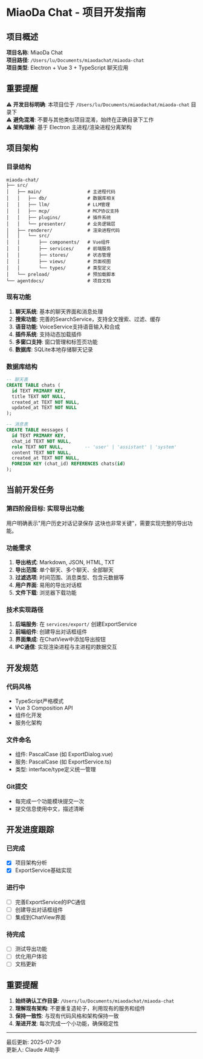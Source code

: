 # MiaoDa Chat - 项目开发指南

## 项目概述

**项目名称**: MiaoDa Chat  
**项目路径**: `/Users/lu/Documents/miaodachat/miaoda-chat`  
**项目类型**: Electron + Vue 3 + TypeScript 聊天应用

## 重要提醒

⚠️ **开发目标明确**: 本项目位于 `/Users/lu/Documents/miaodachat/miaoda-chat` 目录下  
⚠️ **避免混淆**: 不要与其他类似项目混淆，始终在正确目录下工作  
⚠️ **架构理解**: 基于 Electron 主进程/渲染进程分离架构

## 项目架构

### 目录结构
```
miaoda-chat/
├── src/
│   ├── main/                 # 主进程代码
│   │   ├── db/               # 数据库相关
│   │   ├── llm/              # LLM管理
│   │   ├── mcp/              # MCP协议支持
│   │   ├── plugins/          # 插件系统
│   │   └── presenter/        # 业务逻辑层
│   ├── renderer/             # 渲染进程代码
│   │   └── src/
│   │       ├── components/   # Vue组件
│   │       ├── services/     # 前端服务
│   │       ├── stores/       # 状态管理
│   │       ├── views/        # 页面视图
│   │       └── types/        # 类型定义
│   └── preload/              # 预加载脚本
└── agentdocs/                # 项目文档
```

### 现有功能
1. **聊天系统**: 基本的聊天界面和消息处理
2. **搜索功能**: 完善的SearchService，支持全文搜索、过滤、缓存
3. **语音功能**: VoiceService支持语音输入和合成
4. **插件系统**: 支持动态加载插件
5. **多窗口支持**: 窗口管理和标签页功能
6. **数据库**: SQLite本地存储聊天记录

### 数据库结构
```sql
-- 聊天表
CREATE TABLE chats (
  id TEXT PRIMARY KEY,
  title TEXT NOT NULL,
  created_at TEXT NOT NULL,
  updated_at TEXT NOT NULL
);

-- 消息表  
CREATE TABLE messages (
  id TEXT PRIMARY KEY,
  chat_id TEXT NOT NULL,
  role TEXT NOT NULL,        -- 'user' | 'assistant' | 'system'
  content TEXT NOT NULL,
  created_at TEXT NOT NULL,
  FOREIGN KEY (chat_id) REFERENCES chats(id)
);
```

## 当前开发任务

### 第四阶段目标: 实现导出功能
用户明确表示"用户历史对话记录保存 这块也非常关键"，需要实现完整的导出功能。

### 功能需求
1. **导出格式**: Markdown, JSON, HTML, TXT
2. **导出范围**: 单个聊天、多个聊天、全部聊天
3. **过滤选项**: 时间范围、消息类型、包含元数据等
4. **用户界面**: 易用的导出对话框
5. **文件下载**: 浏览器下载功能

### 技术实现路径
1. **后端服务**: 在 `services/export/` 创建ExportService
2. **前端组件**: 创建导出对话框组件
3. **界面集成**: 在ChatView中添加导出按钮
4. **IPC通信**: 实现渲染进程与主进程的数据交互

## 开发规范

### 代码风格
- TypeScript严格模式
- Vue 3 Composition API
- 组件化开发
- 服务化架构

### 文件命名
- 组件: PascalCase (如 ExportDialog.vue)
- 服务: PascalCase (如 ExportService.ts)
- 类型: interface/type定义统一管理

### Git提交
- 每完成一个功能模块提交一次
- 提交信息使用中文，描述清晰

## 开发进度跟踪

### 已完成
- [x] 项目架构分析
- [x] ExportService基础实现

### 进行中
- [ ] 完善ExportService的IPC通信
- [ ] 创建导出对话框组件
- [ ] 集成到ChatView界面

### 待完成
- [ ] 测试导出功能
- [ ] 优化用户体验
- [ ] 文档更新

## 重要提醒

1. **始终确认工作目录**: `/Users/lu/Documents/miaodachat/miaoda-chat`
2. **理解现有架构**: 不要重复造轮子，利用现有的服务和组件
3. **保持一致性**: 与现有代码风格和架构保持一致
4. **渐进开发**: 每次完成一个小功能，确保稳定性

---
最后更新: 2025-07-29  
更新人: Claude AI助手